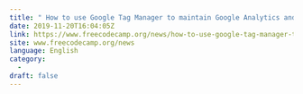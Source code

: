 ```yaml
---
title: " How to use Google Tag Manager to maintain Google Analytics and other marketing tags "
date: 2019-11-20T16:04:05Z
link: https://www.freecodecamp.org/news/how-to-use-google-tag-manager-to-maintain-google-analytics-and-other-marketing-tags/?utm_medium=RSS&utm_source=news.12bit.vn
site: www.freecodecamp.org/news
language: English
category:
  -   
draft: false
---
```


